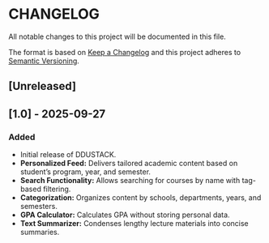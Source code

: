 # CHANGELOG

All notable changes to this project will be documented in this file.

The format is based on [Keep a Changelog](https://keepachangelog.com/) and this project adheres to [Semantic Versioning](https://semver.org/).

## [Unreleased]

## [1.0] - 2025-09-27

### Added

- Initial release of DDUSTACK.
- **Personalized Feed:** Delivers tailored academic content based on student’s program, year, and semester.
- **Search Functionality:** Allows searching for courses by name with tag-based filtering.
- **Categorization:** Organizes content by schools, departments, years, and semesters.
- **GPA Calculator:** Calculates GPA without storing personal data.
- **Text Summarizer:** Condenses lengthy lecture materials into concise summaries.
